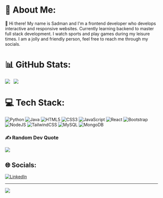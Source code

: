 # 💫 About Me:
👋 Hi there! My name is Sadman and I'm a frontend developer who develops interactive and responsive websites. Currently learning backend to master full stack development. I watch sports and play games during my leisure times. I am a jolly and friendly person, feel free to reach me through my socials. 

# 📊 GitHub Stats:
![](https://github-readme-stats.vercel.app/api?username=OutcastR07&theme=dracula&hide_border=false&include_all_commits=true&count_private=true)&nbsp;&nbsp;&nbsp;![](https://github-readme-stats.vercel.app/api/top-langs/?username=OutcastR07&theme=dracula&hide_border=false&include_all_commits=true&count_private=true&layout=compact)


# 💻 Tech Stack:
![Python](https://img.shields.io/badge/python-3670A0?style=for-the-badge&logo=python&logoColor=ffdd54) ![Java](https://img.shields.io/badge/java-%23ED8B00.svg?style=for-the-badge&logo=java&logoColor=white) ![HTML5](https://img.shields.io/badge/html5-%23E34F26.svg?style=for-the-badge&logo=html5&logoColor=white) ![CSS3](https://img.shields.io/badge/css3-%231572B6.svg?style=for-the-badge&logo=css3&logoColor=white) ![JavaScript](https://img.shields.io/badge/javascript-%23323330.svg?style=for-the-badge&logo=javascript&logoColor=%23F7DF1E) ![React](https://img.shields.io/badge/react-%2320232a.svg?style=for-the-badge&logo=react&logoColor=%2361DAFB) ![Bootstrap](https://img.shields.io/badge/bootstrap-%23563D7C.svg?style=for-the-badge&logo=bootstrap&logoColor=white) ![NodeJS](https://img.shields.io/badge/node.js-6DA55F?style=for-the-badge&logo=node.js&logoColor=white) ![TailwindCSS](https://img.shields.io/badge/tailwindcss-%2338B2AC.svg?style=for-the-badge&logo=tailwind-css&logoColor=white) ![MySQL](https://img.shields.io/badge/mysql-%2300f.svg?style=for-the-badge&logo=mysql&logoColor=white) ![MongoDB](https://img.shields.io/badge/MongoDB-%234ea94b.svg?style=for-the-badge&logo=mongodb&logoColor=white)

### ✍️ Random Dev Quote
![](https://quotes-github-readme.vercel.app/api?type=vetical&theme=gruvbox)

## 🌐 Socials:
[![LinkedIn](https://img.shields.io/badge/LinkedIn-%230077B5.svg?logo=linkedin&logoColor=white)](https://linkedin.com/in/https://www.linkedin.com/in/sadman-rahman07/)

---
[![](https://visitcount.itsvg.in/api?id=OutcastR07&icon=0&color=10)](https://visitcount.itsvg.in)

<!-- Proudly created with GPRM ( https://gprm.itsvg.in ) -->
